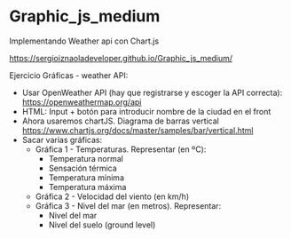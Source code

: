 # Graphic_js_medium
Implementando Weather api con Chart.js

https://sergioiznaoladeveloper.github.io/Graphic_js_medium/

Ejercicio Gráficas - weather API:
- Usar OpenWeather API (hay que registrarse y escoger la API correcta): https://openweathermap.org/api
- HTML: Input + botón para introducir nombre de la ciudad en el front
- Ahora usaremos chartJS. Diagrama de barras vertical https://www.chartjs.org/docs/master/samples/bar/vertical.html
- Sacar varias gráficas:
  - Gráfica 1 - Temperaturas. Representar (en ºC):
    - Temperatura normal
    - Sensación térmica
    - Temperatura mínima
    - Temperatura máxima
  - Gráfica 2 - Velocidad del viento (en km/h)
  - Gráfica 3 - Nivel del mar (en metros). Representar:
    - Nivel del mar
    - Nivel del suelo (ground level)
